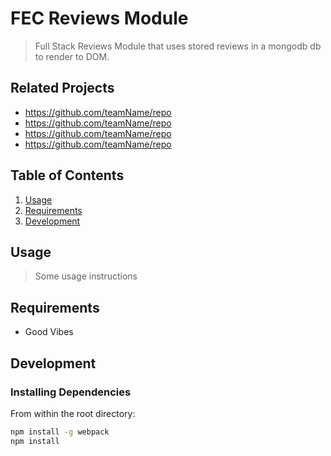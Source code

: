 # FEC Reviews Module

> Full Stack Reviews Module that uses stored reviews in a mongodb db to render to DOM.

## Related Projects

  - https://github.com/teamName/repo
  - https://github.com/teamName/repo
  - https://github.com/teamName/repo
  - https://github.com/teamName/repo

## Table of Contents

1. [Usage](#Usage)
1. [Requirements](#requirements)
1. [Development](#development)

## Usage

> Some usage instructions

## Requirements

- Good Vibes

## Development

### Installing Dependencies

From within the root directory:

```sh
npm install -g webpack
npm install
```

